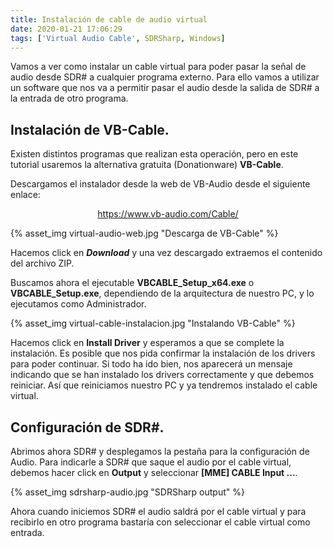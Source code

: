 ```yaml
---
title: Instalación de cable de audio virtual
date: 2020-01-21 17:06:29
tags: ['Virtual Audio Cable', SDRSharp, Windows]
---
```


Vamos a ver como instalar un cable virtual para poder pasar la señal de audio desde SDR# a cualquier programa externo.
Para ello vamos a utilizar un software que nos va a permitir pasar el audio desde la salida de SDR# a la entrada de otro programa.

<!-- more -->

## Instalación de VB-Cable.

Existen distintos programas que realizan esta operación, pero en este tutorial usaremos la alternativa gratuita (Donationware) **VB-Cable**.

Descargamos el instalador desde la web de VB-Audio desde el siguiente enlace:

[<center>https://www.vb-audio.com/Cable/</center>](https://www.vb-audio.com/Cable/)

{% asset_img virtual-audio-web.jpg "Descarga de VB-Cable" %}

Hacemos click en **_Download_** y una vez descargado extraemos el contenido del archivo ZIP.

Buscamos ahora el ejecutable **VBCABLE_Setup_x64.exe** o **VBCABLE_Setup.exe**, dependiendo de la arquitectura de nuestro PC, y lo ejecutamos como Administrador.

{% asset_img virtual-cable-instalacion.jpg "Instalando VB-Cable" %}

Hacemos click en **Install Driver** y esperamos a que se complete la instalación. Es posible que nos pida confirmar la instalación de los drivers para poder continuar.
Si todo ha ido bien, nos aparecerá un mensaje indicando que se han instalado los drivers correctamente y que debemos reiniciar. Así que reiniciamos nuestro PC y ya tendremos instalado el cable virtual.


## Configuración de SDR#.

Abrimos ahora SDR# y desplegamos la pestaña para la configuración de Audio. Para indicarle a SDR# que saque el audio por el cable virtual, debemos hacer click en **Output** y seleccionar **\[MME\] CABLE Input ...**.

{% asset_img sdrsharp-audio.jpg "SDRSharp output" %}

Ahora cuando iniciemos SDR# el audio saldrá por el cable virtual y para recibirlo en otro programa bastaría con seleccionar el cable virtual como entrada.
